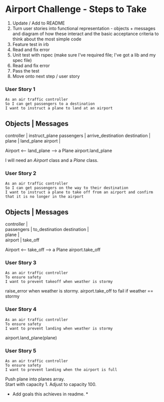 # Airport Challenge - Steps to Take

1. Update / Add to README
2. Turn user stories into functional representation - objects + messages and diagram of how these interact and the basic acceptance criteria to think about the most simple code
3. Feature test in irb
4. Read and fix error
5. Unit test with rspec (make sure I've required file; I've got a lib and my spec file)
6. Read and fix error
7. Pass the test
8. Move onto next step / user story

### User Story 1
```
As an air traffic controller
So I can get passengers to a destination
I want to instruct a plane to land at an airport
```
Objects      |   Messages
-------------------------
controller   |  instruct_plane
passengers   |  arrive_destination
destination  |  
plane        |  land_plane
airport      |

Airport <-- land_plane --> a Plane
airport.land_plane

I will need an *Airport* class and a *Plane* class.

### User Story 2
```
As an air traffic controller
So I can get passengers on the way to their destination
I want to instruct a plane to take off from an airport and confirm that it is no longer in the airport
```
Objects      |   Messages
-------------------------
controller   |  
passengers   |  to_destination
destination  |  
plane        |  
airport      |  take_off

Airport <-- take_off --> a Plane
airport.take_off

### User Story 3
```
As an air traffic controller
To ensure safety
I want to prevent takeoff when weather is stormy
```
raise_error when weather is stormy.
airport.take_off to fail if weather == stormy

### User Story 4
```
As an air traffic controller
To ensure safety
I want to prevent landing when weather is stormy
```
airport.land_plane(plane)

### User Story 5
```
As an air traffic controller
To ensure safety
I want to prevent landing when the airport is full
```
Push plane into planes array.  
Start with capacity 1.
Adjust to capacity 100.

* Add goals this achieves in readme. *  
